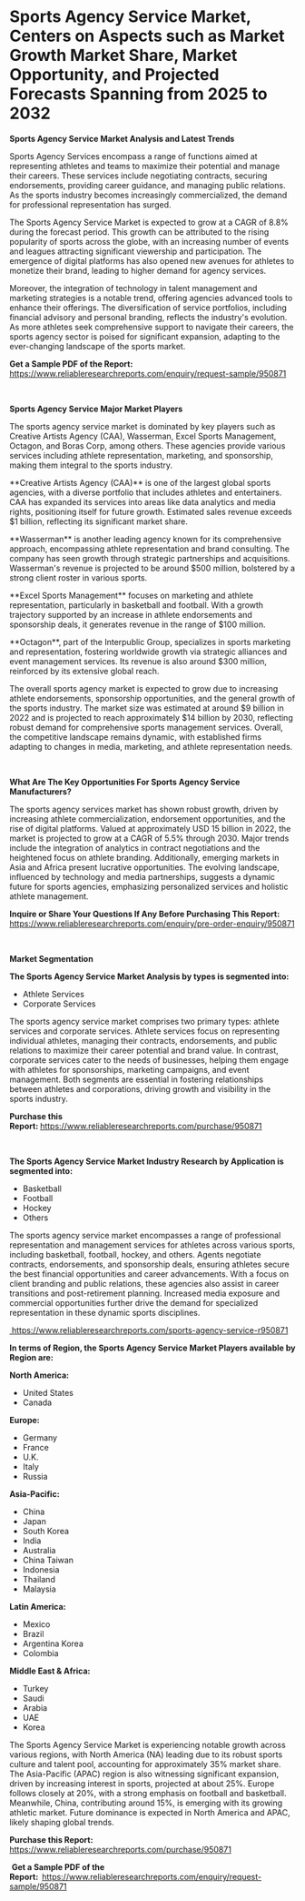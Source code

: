 <p><h1>Sports Agency Service Market, Centers on Aspects such as Market Growth Market Share, Market Opportunity, and Projected Forecasts Spanning from 2025 to 2032</h1></p><p><strong>Sports Agency Service Market Analysis and Latest Trends</strong></p>
<p><p>Sports Agency Services encompass a range of functions aimed at representing athletes and teams to maximize their potential and manage their careers. These services include negotiating contracts, securing endorsements, providing career guidance, and managing public relations. As the sports industry becomes increasingly commercialized, the demand for professional representation has surged.</p><p>The Sports Agency Service Market is expected to grow at a CAGR of 8.8% during the forecast period. This growth can be attributed to the rising popularity of sports across the globe, with an increasing number of events and leagues attracting significant viewership and participation. The emergence of digital platforms has also opened new avenues for athletes to monetize their brand, leading to higher demand for agency services.</p><p>Moreover, the integration of technology in talent management and marketing strategies is a notable trend, offering agencies advanced tools to enhance their offerings. The diversification of service portfolios, including financial advisory and personal branding, reflects the industry's evolution. As more athletes seek comprehensive support to navigate their careers, the sports agency sector is poised for significant expansion, adapting to the ever-changing landscape of the sports market.</p></p>
<p><strong>Get a Sample PDF of the Report:&nbsp;</strong> <a href="https://www.reliableresearchreports.com/enquiry/request-sample/950871?utm_campaign=3696&utm_medium=2&utm_source=Github&utm_content=ia&utm_term=19042025&utm_id=sports-agency-service">https://www.reliableresearchreports.com/enquiry/request-sample/950871</a></p>
<p>&nbsp;</p>
<p><strong>Sports Agency Service Major Market Players</strong></p>
<p><p>The sports agency service market is dominated by key players such as Creative Artists Agency (CAA), Wasserman, Excel Sports Management, Octagon, and Boras Corp, among others. These agencies provide various services including athlete representation, marketing, and sponsorship, making them integral to the sports industry.</p><p>**Creative Artists Agency (CAA)** is one of the largest global sports agencies, with a diverse portfolio that includes athletes and entertainers. CAA has expanded its services into areas like data analytics and media rights, positioning itself for future growth. Estimated sales revenue exceeds $1 billion, reflecting its significant market share.</p><p>**Wasserman** is another leading agency known for its comprehensive approach, encompassing athlete representation and brand consulting. The company has seen growth through strategic partnerships and acquisitions. Wasserman's revenue is projected to be around $500 million, bolstered by a strong client roster in various sports.</p><p>**Excel Sports Management** focuses on marketing and athlete representation, particularly in basketball and football. With a growth trajectory supported by an increase in athlete endorsements and sponsorship deals, it generates revenue in the range of $100 million.</p><p>**Octagon**, part of the Interpublic Group, specializes in sports marketing and representation, fostering worldwide growth via strategic alliances and event management services. Its revenue is also around $300 million, reinforced by its extensive global reach.</p><p>The overall sports agency market is expected to grow due to increasing athlete endorsements, sponsorship opportunities, and the general growth of the sports industry. The market size was estimated at around $9 billion in 2022 and is projected to reach approximately $14 billion by 2030, reflecting robust demand for comprehensive sports management services. Overall, the competitive landscape remains dynamic, with established firms adapting to changes in media, marketing, and athlete representation needs.</p></p>
<p>&nbsp;</p>
<p><strong>What Are The Key Opportunities For Sports Agency Service Manufacturers?</strong></p>
<p><p>The sports agency services market has shown robust growth, driven by increasing athlete commercialization, endorsement opportunities, and the rise of digital platforms. Valued at approximately USD 15 billion in 2022, the market is projected to grow at a CAGR of 5.5% through 2030. Major trends include the integration of analytics in contract negotiations and the heightened focus on athlete branding. Additionally, emerging markets in Asia and Africa present lucrative opportunities. The evolving landscape, influenced by technology and media partnerships, suggests a dynamic future for sports agencies, emphasizing personalized services and holistic athlete management.</p></p>
<p><strong>Inquire or Share Your Questions If Any Before Purchasing This Report:</strong> <a href="https://www.reliableresearchreports.com/enquiry/pre-order-enquiry/950871?utm_campaign=3696&utm_medium=2&utm_source=Github&utm_content=ia&utm_term=19042025&utm_id=sports-agency-service">https://www.reliableresearchreports.com/enquiry/pre-order-enquiry/950871</a></p>
<p>&nbsp;</p>
<p><strong>Market Segmentation</strong></p>
<p><strong>The Sports Agency Service Market Analysis by types is segmented into:</strong></p>
<p><ul><li>Athlete Services</li><li>Corporate Services</li></ul></p>
<p><p>The sports agency service market comprises two primary types: athlete services and corporate services. Athlete services focus on representing individual athletes, managing their contracts, endorsements, and public relations to maximize their career potential and brand value. In contrast, corporate services cater to the needs of businesses, helping them engage with athletes for sponsorships, marketing campaigns, and event management. Both segments are essential in fostering relationships between athletes and corporations, driving growth and visibility in the sports industry.</p></p>
<p><strong>Purchase this Report:&nbsp;</strong><a href="https://www.reliableresearchreports.com/purchase/950871?utm_campaign=3696&utm_medium=2&utm_source=Github&utm_content=ia&utm_term=19042025&utm_id=sports-agency-service">https://www.reliableresearchreports.com/purchase/950871</a></p>
<p>&nbsp;</p>
<p><strong>The Sports Agency Service Market Industry Research by Application is segmented into:</strong></p>
<p><ul><li>Basketball</li><li>Football</li><li>Hockey</li><li>Others</li></ul></p>
<p><p>The sports agency service market encompasses a range of professional representation and management services for athletes across various sports, including basketball, football, hockey, and others. Agents negotiate contracts, endorsements, and sponsorship deals, ensuring athletes secure the best financial opportunities and career advancements. With a focus on client branding and public relations, these agencies also assist in career transitions and post-retirement planning. Increased media exposure and commercial opportunities further drive the demand for specialized representation in these dynamic sports disciplines.</p></p>
<p><a href="https://www.reliableresearchreports.com/sports-agency-service-r950871?utm_campaign=3696&utm_medium=2&utm_source=Github&utm_content=ia&utm_term=19042025&utm_id=sports-agency-service">&nbsp;https://www.reliableresearchreports.com/sports-agency-service-r950871</a></p>
<p><strong>In terms of Region, the Sports Agency Service Market Players available by Region are:</strong></p>
<p>
    <p> <strong> North America: </strong>
        <ul>
            <li>United States</li>
            <li>Canada</li>
        </ul>
        </p> 
    <p> <strong> Europe: </strong>
        <ul>
            <li>Germany</li>
            <li>France</li>
            <li>U.K.</li>
            <li>Italy</li>
            <li>Russia</li>
        </ul>
        </p> 
    <p> <strong> Asia-Pacific: </strong>
        <ul>
            <li>China</li>
            <li>Japan</li>
            <li>South Korea</li>
            <li>India</li>
            <li>Australia</li>
            <li>China Taiwan</li>
            <li>Indonesia</li>
            <li>Thailand</li>
            <li>Malaysia</li>
        </ul>
        </p> 
    <p> <strong> Latin America: </strong>
        <ul>
            <li>Mexico</li>
            <li>Brazil</li>
            <li>Argentina Korea</li>
            <li>Colombia</li>
        </ul>
        </p> 
    <p> <strong> Middle East & Africa: </strong>
        <ul>
            <li>Turkey</li>
            <li>Saudi</li>
            <li>Arabia</li>
            <li>UAE</li>
            <li>Korea</li>
        </ul>
    </p>
    </p>
<p><p>The Sports Agency Service Market is experiencing notable growth across various regions, with North America (NA) leading due to its robust sports culture and talent pool, accounting for approximately 35% market share. The Asia-Pacific (APAC) region is also witnessing significant expansion, driven by increasing interest in sports, projected at about 25%. Europe follows closely at 20%, with a strong emphasis on football and basketball. Meanwhile, China, contributing around 15%, is emerging with its growing athletic market. Future dominance is expected in North America and APAC, likely shaping global trends.</p></p>
<p><strong>Purchase this Report: </strong><a href="https://www.reliableresearchreports.com/purchase/950871?utm_campaign=3696&utm_medium=2&utm_source=Github&utm_content=ia&utm_term=19042025&utm_id=sports-agency-service">https://www.reliableresearchreports.com/purchase/950871</a></p>
<p>&nbsp;<strong>Get a Sample PDF of the Report:&nbsp;&nbsp;</strong><a href="https://www.reliableresearchreports.com/enquiry/request-sample/950871?utm_campaign=3696&utm_medium=2&utm_source=Github&utm_content=ia&utm_term=19042025&utm_id=sports-agency-service">https://www.reliableresearchreports.com/enquiry/request-sample/950871</a></p>
<p><strong></strong></p>
<p><p></p><p></p><p></p></p>
